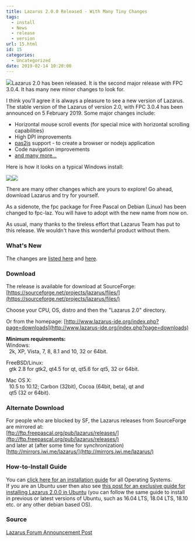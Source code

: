 ```yaml
---
title: Lazarus 2.0.0 Released - With Many Tiny Changes
tags:
  - install
  - News
  - release
  - version
url: 15.html
id: 15
categories:
  - Uncategorized
date: 2019-02-14 10:20:00
---
```


![](http://3.bp.blogspot.com/-oA9UpWFum6w/Ubtes8bszUI/AAAAAAAABB0/R2a6EWkKgeE/s1600/Lazarus-Logo.png)Lazarus 2.0 has been released. It is the second major release with FPC 3.0.4. It has many new minor changes to look for.  
  
I think you'll agree it is always a pleasure to see a new version of Lazarus. The stable version of the Lazarus of version 2.0, with FPC 3.0.4 has been announced on 5 February 2019. Some major changes include:  
  

*   Horizontal mouse scroll events (for special mice with horizontal scrolling capabilities)
*   High DPI improvements
*   [pas2js](http://wiki.lazarus.freepascal.org/lazarus_pas2js_integration) support - to create a browser or nodejs application
*   Code navigation improvements
*   [and many more...](http://wiki.lazarus.freepascal.org/Lazarus_2.0.0_release_notes)

  
Here is how it looks on a typical Windows install:  
  
![](https://1.bp.blogspot.com/-_0wdkVZ5KW4/XGU_lOSf3EI/AAAAAAAACeE/fcXmAKe0r8wFI11hzAaohVHHkzLMWWKwgCLcBGAs/s1600/Lazarus-2.0.0-on-windows.png)![](https://2.bp.blogspot.com/-GYfi9lq916A/XGU_tZHLfpI/AAAAAAAACeM/6622QbjS42MHrZEenX9ZKbbmVgH4PHiTQCLcBGAs/s1600/Lazarus-2.0.0-menu1.png)  
  

There are many other changes which are yours to explore! Go ahead, download Lazarus and try for yourself.

  
As a sidenote, the fpc package for Free Pascal on Debian (Linux) has been changed to fpc-laz. You will have to adopt with the new name from now on.  
  
As usual, many thanks to the tireless effort that Lazarus Team has put to this release. We wouldn't have this wonderful product without them.  
  

### What's New

The changes are [listed here](http://wiki.lazarus.freepascal.org/Lazarus_2.0.0_release_notes) and [here](http://wiki.freepascal.org/Lazarus_1.8_fixes_branch#Fixes_for_1.8.0_.28merged.29).  
  

### Download

The release is available for download at SourceForge:  
[https://sourceforge.net/projects/lazarus/files/](https://sourceforge.net/projects/lazarus/files/)  
  
Choose your CPU, OS, distro and then the "Lazarus 2.0" directory.  
  
Or from the homepage: [http://www.lazarus-ide.org/index.php?page=downloads](http://www.lazarus-ide.org/index.php?page=downloads)  
  
  
**Minimum requirements:**  
Windows:  
  2k, XP, Vista, 7, 8, 8.1 and 10, 32 or 64bit.  
  
FreeBSD/Linux:  
  gtk 2.8 for gtk2, qt4.5 for qt, qt5.6 for qt5, 32 or 64bit.  
  
Mac OS X:  
  10.5 to 10.12; Carbon (32bit), Cocoa (64bit, beta), qt and  
  qt5 (32 or 64bit).  

### Alternate Download

For people who are blocked by SF, the Lazarus releases from SourceForge are mirrored at:  
[ftp://ftp.freepascal.org/pub/lazarus/releases/](ftp://ftp.freepascal.org/pub/lazarus/releases/)  
and later at (after some time for synchronization)  
[http://mirrors.iwi.me/lazarus/](http://mirrors.iwi.me/lazarus/)  
  

### How-to-Install Guide

  
You can [click here for an installation guide](http://localhost/wp-lazplanet/2013/03/20/how-to-install-lazarus/) for all Operating Systems.  
If you are an Ubuntu user then also see [this post for an exclusive guide for installing Lazarus 2.0.0 in Ubuntu](http://localhost/wp-lazplanet/2013/05/08/how-to-install-lazarus-1-0-8-on-ubuntu-13-04-raring/) (you can follow the same guide to install in previous or latest versions of Ubuntu, such as 16.04 LTS, 18.04 LTS, 18.10 etc. or any other debian based OS).  
  

### Source

[Lazarus Forum Announcement Post](http://forum.lazarus-ide.org/index.php/topic,44161.0.html)